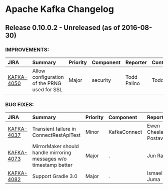 
<!---
# Licensed to the Apache Software Foundation (ASF) under one
# or more contributor license agreements.  See the NOTICE file
# distributed with this work for additional information
# regarding copyright ownership.  The ASF licenses this file
# to you under the Apache License, Version 2.0 (the
# "License"); you may not use this file except in compliance
# with the License.  You may obtain a copy of the License at
#
#     http://www.apache.org/licenses/LICENSE-2.0
#
# Unless required by applicable law or agreed to in writing, software
# distributed under the License is distributed on an "AS IS" BASIS,
# WITHOUT WARRANTIES OR CONDITIONS OF ANY KIND, either express or implied.
# See the License for the specific language governing permissions and
# limitations under the License.
-->
# Apache Kafka Changelog

## Release 0.10.0.2 - Unreleased (as of 2016-08-30)



### IMPROVEMENTS:

| JIRA | Summary | Priority | Component | Reporter | Contributor |
|:---- |:---- | :--- |:---- |:---- |:---- |
| [KAFKA-4050](https://issues.apache.org/jira/browse/KAFKA-4050) | Allow configuration of the PRNG used for SSL |  Major | security | Todd Palino | Todd Palino |


### BUG FIXES:

| JIRA | Summary | Priority | Component | Reporter | Contributor |
|:---- |:---- | :--- |:---- |:---- |:---- |
| [KAFKA-4037](https://issues.apache.org/jira/browse/KAFKA-4037) | Transient failure in ConnectRestApiTest |  Minor | KafkaConnect | Ewen Cheslack-Postava | Ewen Cheslack-Postava |
| [KAFKA-4073](https://issues.apache.org/jira/browse/KAFKA-4073) | MirrorMaker should handle mirroring messages w/o timestamp better |  Major | . | Jun Rao | Ismael Juma |
| [KAFKA-4082](https://issues.apache.org/jira/browse/KAFKA-4082) | Support Gradle 3.0 |  Major | . | Ismael Juma | Ismael Juma |


